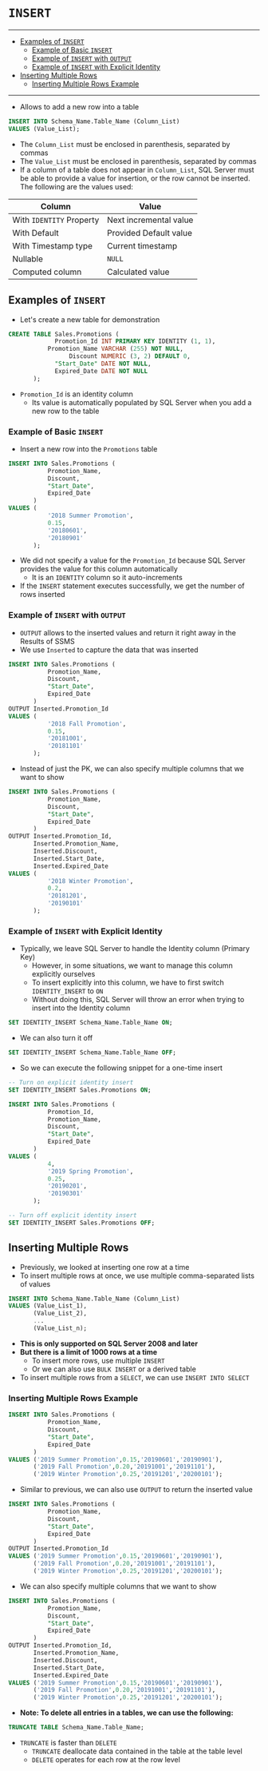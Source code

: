 # `INSERT`

---

- [Examples of `INSERT`](#examples-of-insert)
  - [Example of Basic `INSERT`](#example-of-basic-insert)
  - [Example of `INSERT` with `OUTPUT`](#example-of-insert-with-output)
  - [Example of `INSERT` with Explicit Identity](#example-of-insert-with-explicit-identity)
- [Inserting Multiple Rows](#inserting-multiple-rows)
  - [Inserting Multiple Rows Example](#inserting-multiple-rows-example)

---

- Allows to add a new row into a table

```sql
INSERT INTO Schema_Name.Table_Name (Column_List)
VALUES (Value_List);
```

- The `Column_List` must be enclosed in parenthesis, separated by commas
- The `Value_List` must be enclosed in parenthesis, separated by commas
- If a column of a table does not appear in `Column_List`, SQL Server must be able to provide a value for insertion, or the row cannot be inserted. The following are the values used:

Column | Value
--|--
With `IDENTITY` Property | Next incremental value
With Default | Provided Default value
With Timestamp type | Current timestamp
Nullable | `NULL`
Computed column | Calculated value

## Examples of `INSERT`

- Let's create a new table for demonstration

```sql
CREATE TABLE Sales.Promotions (
             Promotion_Id INT PRIMARY KEY IDENTITY (1, 1),
           Promotion_Name VARCHAR (255) NOT NULL,
                 Discount NUMERIC (3, 2) DEFAULT 0,
             "Start_Date" DATE NOT NULL,
             Expired_Date DATE NOT NULL
       );
```

- `Promotion_Id` is an identity column
  - Its value is automatically populated by SQL Server when you add a new row to the table

### Example of Basic `INSERT`

- Insert a new row into the `Promotions` table

```sql
INSERT INTO Sales.Promotions (
           Promotion_Name,
           Discount,
           "Start_Date",
           Expired_Date
       )
VALUES (
           '2018 Summer Promotion',
           0.15,
           '20180601',
           '20180901'
       );
```

- We did not specify a value for the `Promotion_Id` because SQL Server provides the value for this column automatically
  - It is an `IDENTITY` column so it auto-increments
- If the `INSERT` statement executes successfully, we get the number of rows inserted

### Example of `INSERT` with `OUTPUT`

- `OUTPUT` allows to the inserted values and return it right away in the Results of SSMS
- We use `Inserted` to capture the data that was inserted

```sql
INSERT INTO Sales.Promotions (
           Promotion_Name,
           Discount,
           "Start_Date",
           Expired_Date
       )
OUTPUT Inserted.Promotion_Id
VALUES (
           '2018 Fall Promotion',
           0.15,
           '20181001',
           '20181101'
       );
```

- Instead of just the PK, we can also specify multiple columns that we want to show

```sql
INSERT INTO Sales.Promotions (
           Promotion_Name,
           Discount,
           "Start_Date",
           Expired_Date
       )
OUTPUT Inserted.Promotion_Id,
       Inserted.Promotion_Name,
       Inserted.Discount,
       Inserted.Start_Date,
       Inserted.Expired_Date
VALUES (
           '2018 Winter Promotion',
           0.2,
           '20181201',
           '20190101'
       );
```

### Example of `INSERT` with Explicit Identity

- Typically, we leave SQL Server to handle the Identity column (Primary Key)
  - However, in some situations, we want to manage this column explicitly ourselves
  - To insert explicitly into this column, we have to first switch `IDENTITY_INSERT` to `ON`
  - Without doing this, SQL Server will throw an error when trying to insert into the Identity column

```sql
SET IDENTITY_INSERT Schema_Name.Table_Name ON;
```

- We can also turn it off

```sql
SET IDENTITY_INSERT Schema_Name.Table_Name OFF;
```

- So we can execute the following snippet for a one-time insert

```sql
-- Turn on explicit identity insert
SET IDENTITY_INSERT Sales.Promotions ON;

INSERT INTO Sales.Promotions (
           Promotion_Id,
           Promotion_Name,
           Discount,
           "Start_Date",
           Expired_Date
       )
VALUES (
           4,
           '2019 Spring Promotion',
           0.25,
           '20190201',
           '20190301'
       );

-- Turn off explicit identity insert
SET IDENTITY_INSERT Sales.Promotions OFF;
```

## Inserting Multiple Rows

- Previously, we looked at inserting one row at a time
- To insert multiple rows at once, we use multiple comma-separated lists of values

```sql
INSERT INTO Schema_Name.Table_Name (Column_List)
VALUES (Value_List_1),
       (Value_List_2),
       ...
       (Value_List_n);
```

- **This is only supported on SQL Server 2008 and later**
- **But there is a limit of 1000 rows at a time**
  - To insert more rows, use multiple `INSERT`
  - Or we can also use `BULK INSERT` or a derived table
- To insert multiple rows from a `SELECT`, we can use `INSERT INTO SELECT`

### Inserting Multiple Rows Example

```sql
INSERT INTO Sales.Promotions (
           Promotion_Name,
           Discount,
           "Start_Date",
           Expired_Date
       )
VALUES ('2019 Summer Promotion',0.15,'20190601','20190901'),
       ('2019 Fall Promotion',0.20,'20191001','20191101'),
       ('2019 Winter Promotion',0.25,'20191201','20200101');
```

- Similar to previous, we can also use `OUTPUT` to return the inserted value

```sql
INSERT INTO Sales.Promotions (
           Promotion_Name,
           Discount,
           "Start_Date",
           Expired_Date
       )
OUTPUT Inserted.Promotion_Id
VALUES ('2019 Summer Promotion',0.15,'20190601','20190901'),
       ('2019 Fall Promotion',0.20,'20191001','20191101'),
       ('2019 Winter Promotion',0.25,'20191201','20200101');
```

- We can also specify multiple columns that we want to show

```sql
INSERT INTO Sales.Promotions (
           Promotion_Name,
           Discount,
           "Start_Date",
           Expired_Date
       )
OUTPUT Inserted.Promotion_Id,
       Inserted.Promotion_Name,
       Inserted.Discount,
       Inserted.Start_Date,
       Inserted.Expired_Date
VALUES ('2019 Summer Promotion',0.15,'20190601','20190901'),
       ('2019 Fall Promotion',0.20,'20191001','20191101'),
       ('2019 Winter Promotion',0.25,'20191201','20200101');
```

- **Note: To delete all entries in a tables, we can use the following:**

```sql
TRUNCATE TABLE Schema_Name.Table_Name;
```

- `TRUNCATE` is faster than `DELETE`
  - `TRUNCATE` deallocate data contained in the table at the table level
  - `DELETE` operates for each row at the row level
